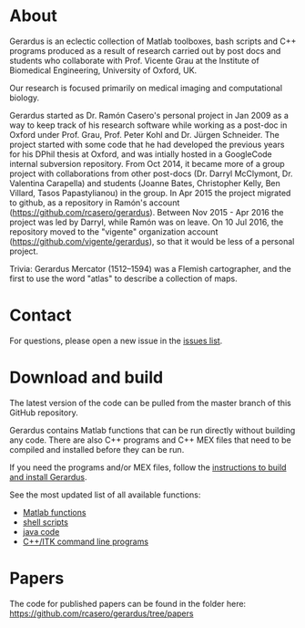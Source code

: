 # About

Gerardus is an eclectic collection of Matlab toolboxes, bash scripts and C++ programs produced as a result
of research carried out by post docs and students who collaborate with Prof. Vicente Grau at the Institute of
Biomedical Engineering, University of Oxford, UK.

Our research is focused primarily on medical imaging and computational biology.

Gerardus started as Dr. Ramón Casero's personal project in Jan 2009 as a way to keep track of his research 
software while working as a post-doc in Oxford under Prof. Grau, Prof. Peter Kohl and Dr. Jürgen Schneider. 
The project started with some code that he had developed the previous years for his DPhil thesis at Oxford, 
and was intially hosted in a GoogleCode internal subversion repository. From Oct 2014, it became more of a 
group project with collaborations from other post-docs (Dr. Darryl McClymont, Dr. Valentina Carapella) and 
students (Joanne Bates, Christopher Kelly, Ben Villard, Tasos Papastylianou) in the group. In Apr 2015 the 
project migrated to github, as a repository in Ramón's account (https://github.com/rcasero/gerardus). 
Between Nov 2015 - Apr 2016 the project was led by Darryl, while Ramón was on leave. On 10 Jul 2016, the 
repository moved to the "vigente" organization account (https://github.com/vigente/gerardus), so that
it would be less of a personal project.

Trivia: Gerardus Mercator (1512–1594) was a Flemish cartographer, and the first to use the word 
"atlas" to describe a collection of maps.

# Contact

For questions, please open a new issue in the [issues list](https://github.com/vigente/gerardus/issues).

# Download and build

The latest version of the code can be pulled from the master branch of this GitHub repository.

Gerardus contains Matlab functions that can be run directly without building any code. There are also C++ programs and C++ MEX files that need to be compiled and installed before they can be run.

If you need the programs and/or MEX files, follow the [instructions to build and install Gerardus](https://github.com/rcasero/gerardus/wiki/Build-instructions).

See the most updated list of all available functions:

* [Matlab functions](matlab/README)
* [shell scripts](shell-script/README)
* [java code](java/README)
* [C++/ITK command line programs](cpp/README)

# Papers

The code for published papers can be found in the folder here: https://github.com/rcasero/gerardus/tree/papers

